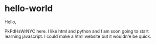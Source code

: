 # hello-world


Hello,

PkPdHsWrNYC here. I like html and python and I am soon going to start learning javascript. I could make a html website but it wouldn'e be quick.
